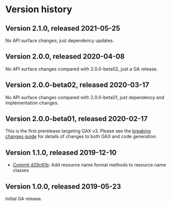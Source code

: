 # Version history

## Version 2.1.0, released 2021-05-25

No API surface changes; just dependency updates.

## Version 2.0.0, released 2020-04-08

No API surface changes compared with 2.0.0-beta02, just a GA release.

## Version 2.0.0-beta02, released 2020-03-17

No API surface changes compared with 2.0.0-beta01, just dependency
and implementation changes.

## Version 2.0.0-beta01, released 2020-02-17

This is the first prerelease targeting GAX v3. Please see the [breaking changes
guide](https://cloud.google.com/dotnet/docs/reference/help/breaking-gax2)
for details of changes to both GAX and code generation.

## Version 1.1.0, released 2019-12-10

- [Commit d29c61b](https://github.com/googleapis/google-cloud-dotnet/commit/d29c61b): Add resource name format methods to resource name classes

## Version 1.0.0, released 2019-05-23

Initial GA release.

